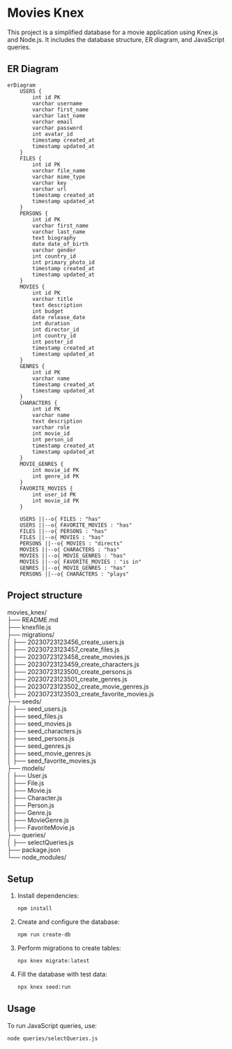 # Movies Knex

This project is a simplified database for a movie application using Knex.js and Node.js. It includes the database structure, ER diagram, and JavaScript queries.

## ER Diagram

```mermaid
erDiagram
    USERS {
        int id PK
        varchar username
        varchar first_name
        varchar last_name
        varchar email
        varchar password
        int avatar_id
        timestamp created_at
        timestamp updated_at
    }
    FILES {
        int id PK
        varchar file_name
        varchar mime_type
        varchar key
        varchar url
        timestamp created_at
        timestamp updated_at
    }
    PERSONS {
        int id PK
        varchar first_name
        varchar last_name
        text biography
        date date_of_birth
        varchar gender
        int country_id
        int primary_photo_id
        timestamp created_at
        timestamp updated_at
    }
    MOVIES {
        int id PK
        varchar title
        text description
        int budget
        date release_date
        int duration
        int director_id
        int country_id
        int poster_id
        timestamp created_at
        timestamp updated_at
    }
    GENRES {
        int id PK
        varchar name
        timestamp created_at
        timestamp updated_at
    }
    CHARACTERS {
        int id PK
        varchar name
        text description
        varchar role
        int movie_id
        int person_id
        timestamp created_at
        timestamp updated_at
    }
    MOVIE_GENRES {
        int movie_id PK
        int genre_id PK
    }
    FAVORITE_MOVIES {
        int user_id PK
        int movie_id PK
    }

    USERS ||--o{ FILES : "has"
    USERS ||--o{ FAVORITE_MOVIES : "has"
    FILES ||--o{ PERSONS : "has"
    FILES ||--o{ MOVIES : "has"
    PERSONS ||--o{ MOVIES : "directs"
    MOVIES ||--o{ CHARACTERS : "has"
    MOVIES ||--o{ MOVIE_GENRES : "has"
    MOVIES ||--o{ FAVORITE_MOVIES : "is in"
    GENRES ||--o{ MOVIE_GENRES : "has"
    PERSONS ||--o{ CHARACTERS : "plays"
```


## Project structure

movies_knex/   
├── README.md  
├── knexfile.js  
├── migrations/  
│   ├── 20230723123456_create_users.js  
│   ├── 20230723123457_create_files.js  
│   ├── 20230723123458_create_movies.js  
│   ├── 20230723123459_create_characters.js  
│   ├── 20230723123500_create_persons.js  
│   ├── 20230723123501_create_genres.js  
│   ├── 20230723123502_create_movie_genres.js  
│   ├── 20230723123503_create_favorite_movies.js  
├── seeds/  
│   ├── seed_users.js  
│   ├── seed_files.js  
│   ├── seed_movies.js  
│   ├── seed_characters.js  
│   ├── seed_persons.js  
│   ├── seed_genres.js  
│   ├── seed_movie_genres.js  
│   ├── seed_favorite_movies.js  
├── models/  
│   ├── User.js  
│   ├── File.js  
│   ├── Movie.js  
│   ├── Character.js  
│   ├── Person.js  
│   ├── Genre.js  
│   ├── MovieGenre.js  
│   ├── FavoriteMovie.js  
├── queries/  
│   ├── selectQueries.js  
├── package.json  
└── node_modules/  

## Setup

1. Install dependencies:
     ```sh
     npm install
     ```

2. Create and configure the database:
   ```sh
   npm run create-db
     ```
3. Perform migrations to create tables:
   ```sh
   npx knex migrate:latest
     ```
4. Fill the database with test data:
     ```sh
     npx knex seed:run
     ```


## Usage

To run JavaScript queries, use:
```sh
node queries/selectQueries.js
```